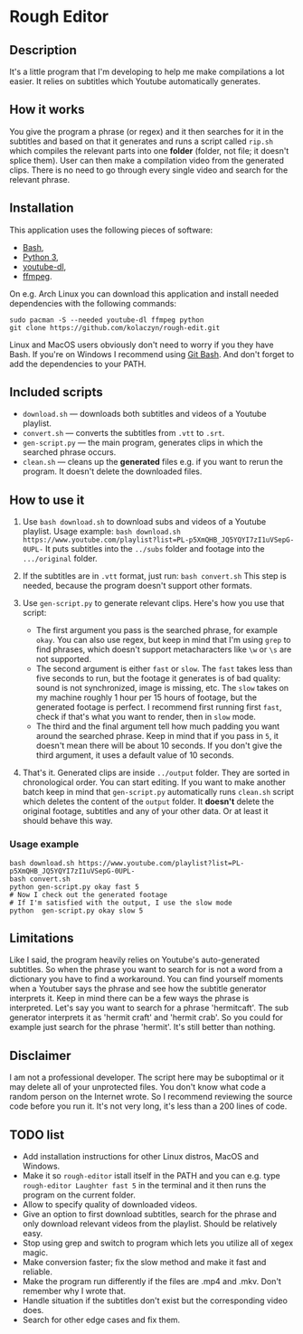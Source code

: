 # Rough Editor

## Description

It's a little program that I'm developing to help me make compilations a lot easier. It relies on subtitles which Youtube automatically generates.

## How it works

You give the program a phrase (or regex) and it then searches for it in the subtitles and based on that it generates and runs a script called ```rip.sh``` which compiles the relevant parts into one **folder** (folder, not file; it doesn't splice them).
User can then make a compilation video from the generated clips. There is no need to go through every single video and search for the relevant phrase.

## Installation

This application uses the following pieces of software:

* [Bash](https://www.gnu.org/software/bash/),
* [Python 3](https://www.python.org/),
* [youtube-dl](https://github.com/ytdl-org/youtube-dl/),
* [ffmpeg](https://ffmpeg.org/).

On e.g. Arch Linux you can download this application and install needed dependencies with the following commands:
```
sudo pacman -S --needed youtube-dl ffmpeg python
git clone https://github.com/kolaczyn/rough-edit.git
```
Linux and MacOS users obviously don't need to worry if you they have Bash.
If you're on Windows I recommend using [Git Bash](https://gitforwindows.org/). And don't forget to add the dependencies to your PATH.

## Included scripts

* ```download.sh``` — downloads both subtitles and videos of a Youtube playlist.
* ```convert.sh``` — converts the subtitles from ```.vtt``` to ```.srt```.
* ```gen-script.py``` — the main program, generates clips in which the searched phrase occurs.
* ```clean.sh``` — cleans up the **generated** files e.g. if you want to rerun the program. It doesn't delete the downloaded files.



## How to use it

1. Use ```bash download.sh``` to download subs and videos of a Youtube playlist. Usage example:
 ```bash download.sh https://www.youtube.com/playlist?list=PL-p5XmQHB_JQ5YQYI7zI1uVSepG-0UPL-```
 It puts subtitles into the ```../subs``` folder and footage into the ```.../original``` folder.

2. If the subtitles are in ```.vtt``` format, just run:
 ```bash convert.sh```
 This step is needed, because the program doesn't support other formats.

3. Use ```gen-script.py``` to generate relevant clips. Here's how you use that script:
    * The first argument you pass is the searched phrase, for example ```okay```. You can also use regex, but keep in mind that I'm using ```grep``` to find phrases, which doesn't support metacharacters like ```\w``` or ```\s``` are not supported.
    * The second argument is either ```fast``` or ```slow```. The ```fast``` takes less than five seconds to run, but the footage it generates is of bad quality: sound is not synchronized, image is missing, etc. The ```slow``` takes on my machine roughly 1 hour per 15 hours of footage, but the generated footage is perfect. I recommend first running first ```fast```, check if that's what you want to render, then in ```slow``` mode.
    * The third and the final argument tell how much padding you want around the searched phrase. Keep in mind that if you pass in ```5```, it doesn't mean there will be about 10 seconds. If you don't give the third argument, it uses a default value of 10 seconds.

4. That's it. Generated clips are inside ```../output``` folder. They are sorted in chronological order. You can start editing.
If you want to make another batch keep in mind that ```gen-script.py``` automatically runs ```clean.sh``` script which deletes the content of the ```output``` folder. It **doesn't** delete the original footage, subtitles and any of your other data. Or at least it should behave this way.

### Usage example

```
bash download.sh https://www.youtube.com/playlist?list=PL-p5XmQHB_JQ5YQYI7zI1uVSepG-0UPL-
bash convert.sh
python gen-script.py okay fast 5
# Now I check out the generated footage
# If I'm satisfied with the output, I use the slow mode
python  gen-script.py okay slow 5
```

## Limitations

Like I said, the program heavily relies on Youtube's auto-generated subtitles. So when the phrase you want to search for is not a word from a dictionary you have to find a workaround. You can find yourself moments when a Youtuber says the phrase and see how the subtitle generator interprets it. Keep in mind there can be a few ways the phrase is interpreted.
Let's say you want to search for a phrase 'hermitcaft'. The sub generator interprets it as 'hermit craft' and 'hermit crab'. So you could for example just search for the phrase 'hermit'. It's still better than nothing.

## Disclaimer

I am not a professional developer. The script here may be suboptimal or it may delete all of your unprotected files. You don't know what code a random person on the Internet wrote. So I recommend reviewing the source code before you run it. It's not very long, it's less than a 200 lines of code. 

## TODO list
* Add installation instructions for other Linux distros, MacOS and Windows.
* Make it so ```rough-editor``` istall itself in the PATH and you can e.g. type ```rough-editor Laughter fast 5``` in the terminal and it then runs the program on the current folder.
* Allow to specify quality of downloaded videos.
* Give an option to first download subtitles, search for the phrase and only download relevant videos from the playlist. Should be relatively easy.
* Stop using grep and switch to program which lets you utilize all of xegex magic.
* Make conversion faster; fix the slow method and make it fast and reliable.
* Make the program run differently if the files are .mp4 and .mkv. Don't remember why I wrote that.
* Handle situation if the subtitles don't exist but the corresponding video does.
* Search for other edge cases and fix them.